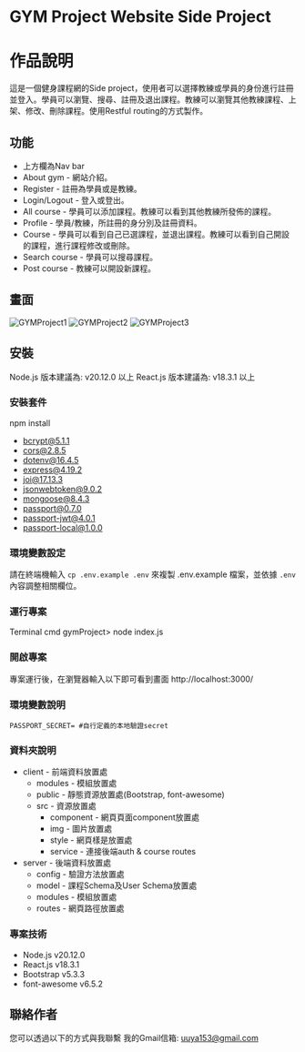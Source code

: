 #  GYM Project Website Side Project

# 作品說明
這是一個健身課程網的Side project，使用者可以選擇教練或學員的身份進行註冊並登入。學員可以瀏覽、搜尋、註冊及退出課程。教練可以瀏覽其他教練課程、上架、修改、刪除課程。使用Restful routing的方式製作。

## 功能
* 上方欄為Nav bar
* About gym - 網站介紹。
* Register - 註冊為學員或是教練。
* Login/Logout - 登入或登出。
* All course - 學員可以添加課程。教練可以看到其他教練所發佈的課程。
* Profile - 學員/教練，所註冊的身分別及註冊資料。
* Course - 學員可以看到自己已選課程，並退出課程。教練可以看到自己開設的課程，進行課程修改或刪除。
* Search course - 學員可以搜尋課程。
* Post course - 教練可以開設新課程。

## 畫面
![GYMProject1](https://i.ibb.co/GtzsLwf/GYMProject1.png)
![GYMProject2](https://i.ibb.co/GMrbTyb/GYMProject2.png)
![GYMProject3](https://i.ibb.co/gSFmzvV/GYMProject3.png)

## 安裝
Node.js 版本建議為: v20.12.0 以上
React.js 版本建議為: v18.3.1 以上

### 安裝套件
npm install
- bcrypt@5.1.1
- cors@2.8.5
- dotenv@16.4.5
- express@4.19.2
- joi@17.13.3
- jsonwebtoken@9.0.2
- mongoose@8.4.3
- passport@0.7.0
- passport-jwt@4.0.1
- passport-local@1.0.0

### 環境變數設定
請在終端機輸入 `cp .env.example .env` 來複製 .env.example 檔案，並依據 `.env` 內容調整相關欄位。

### 運行專案
Terminal cmd gymProject> node index.js

### 開啟專案
專案運行後，在瀏覽器輸入以下即可看到畫面
http://localhost:3000/

### 環境變數說明

```env
PASSPORT_SECRET= #自行定義的本地驗證secret
```

### 資料夾說明
- client - 前端資料放置處
  - modules - 模組放置處
  - public - 靜態資源放置處(Bootstrap, font-awesome)
  - src - 資源放置處
    - component - 網頁頁面component放置處
    - img - 圖片放置處
    - style - 網頁樣是放置處
    - service - 連接後端auth & course routes
- server - 後端資料放置處
  - config - 驗證方法放置處
  - model - 課程Schema及User Schema放置處
  - modules - 模組放置處
  - routes - 網頁路徑放置處

### 專案技術
- Node.js v20.12.0
- React.js v18.3.1 
- Bootstrap v5.3.3
- font-awesome v6.5.2

## 聯絡作者
您可以透過以下的方式與我聯繫
我的Gmail信箱: uuya153@gmail.com
